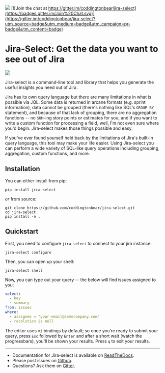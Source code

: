 ![](https://github.com/coddingtonbear/jira-select/workflows/Run%20Tests/badge.svg) [![Join the chat at https://gitter.im/coddingtonbear/jira-select](https://badges.gitter.im/Join%20Chat.svg)](https://gitter.im/coddingtonbear/jira-select?utm_source=badge&utm_medium=badge&utm_campaign=pr-badge&utm_content=badge)

# Jira-Select: Get the data you want to see out of Jira

![](https://coddingtonbear-public.s3-us-west-2.amazonaws.com/github/jira-select/demo.2.gif)

Jira-select is a command-line tool and library that helps you
generate the useful insights you need out of Jira.

Jira has its own query language
but there are many limitations in what is possible via JQL.
Some data is returned in arcane formats (e.g. sprint information),
data cannot be grouped (there's nothing like SQL's `GROUP BY` statement),
and because of that lack of grouping, there are no aggregation functions --
no `SUM`-ing story points or estimates for you,
and if you want to write a custom function for processing a field,
well, I'm not even sure where you'd begin.
Jira-select makes those things possible and easy.

If you've ever found yourself held back by the limitations of Jira's
built-in query language, this tool may make your life easier.
Using Jira-select you can perform a wide variety of SQL-like query
operations including grouping, aggregation, custom functions, and more.

## Installation

You can either install from pip:

```
pip install jira-select
```

_or_ from source:

```
git clone https://github.com/coddingtonbear/jira-select.git
cd jira-select
pip install -e .
```

## Quickstart

First, you need to configure `jira-select` to connect to your jira instance:

```
jira-select configure
```

Then, you can open up your shell:

```
jira-select shell
```

Now, you can type out your query -- the below will find issues assigned
to you:

```yaml
select:
  - key
  - summary
from: issues
where:
  - assignee = "your-email@somecompany.com"
  - resolution is null
```

The editor uses `vi` bindings by default; so once you're ready to submit
your query, press `Esc` followed by `Enter` and after a short wait (watch the progressbars), you'll be shown your results. Press `q` to exit your results.

---

- Documentation for Jira-select is available on [ReadTheDocs](http://jira-select.readthedocs.org/).
- Please post issues on [Github](http://github.com/coddingtonbear/jira-select/issues).
- Questions? Ask them on [Gitter](https://gitter.im/coddingtonbear/jira-select).

